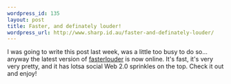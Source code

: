 ```yaml
--- 
wordpress_id: 135
layout: post
title: Faster, and definately louder!
wordpress_url: http://www.sharp.id.au/faster-and-definately-louder/
---
```

I was going to write this post last week, was a little too busy to do so... anyway the latest version of <a href="http://www.fasterlouder.com.au">fasterlouder</a> is now online. It's fast, it's very very pretty, and it has lotsa social Web 2.0 sprinkles on the top. Check it out and enjoy!
